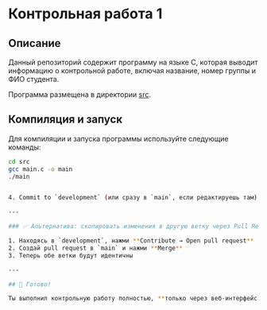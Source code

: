 # Контрольная работа 1

## Описание

Данный репозиторий содержит программу на языке C, которая выводит информацию о контрольной работе, включая название, номер группы и ФИО студента.

Программа размещена в директории [src](./src).

## Компиляция и запуск

Для компиляции и запуска программы используйте следующие команды:

```bash
cd src
gcc main.c -o main
./main


4. Commit to `development` (или сразу в `main`, если редактируешь там)

---

### ✅ Альтернатива: скопировать изменения в другую ветку через Pull Request

1. Находясь в `development`, нажми **Contribute → Open pull request**
2. Создай pull request в `main` и нажми **Merge**
3. Теперь обе ветки будут идентичны

---

## 🎉 Готово!

Ты выполнил контрольную работу полностью, **только через веб-интерфейс GitHub**. Если хочешь — могу проверить ссылку на твой репозиторий или помочь сформировать commit history.
